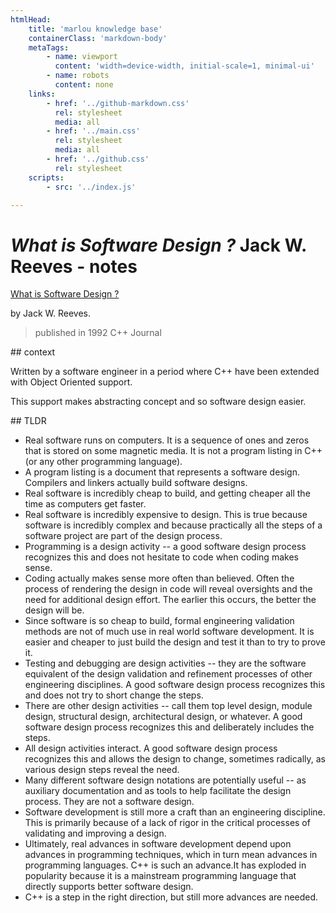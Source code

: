 ```yaml
---
htmlHead:
    title: 'marlou knowledge base' 
    containerClass: 'markdown-body'
    metaTags:
        - name: viewport
          content: 'width=device-width, initial-scale=1, minimal-ui'
        - name: robots
          content: none
    links:
        - href: '../github-markdown.css'
          rel: stylesheet
          media: all
        - href: '../main.css'
          rel: stylesheet
          media: all
        - href: '../github.css'
          rel: stylesheet
    scripts:
        - src: '../index.js'

---
```


# *What is Software Design ?* Jack W. Reeves - notes

[What is Software Design ?](http://user.it.uu.se/~carle/softcraft/notes/Reeve_SourceCodeIsTheDesign.pdf)

by Jack W. Reeves.

> published in 1992 C++ Journal

## context

Written by a software engineer in a period where C++ have been extended with Object Oriented support.

This support makes abstracting concept and so software design easier.

## TLDR

- Real software runs on computers. It is a sequence of ones and zeros that is stored on some magnetic media. It is not a program listing in C++ (or any other programming language).
- A program listing is a document that represents a software design. Compilers and linkers actually build software designs.
- Real software is incredibly cheap to build, and getting cheaper all the time as computers get faster.
- Real software is incredibly expensive to design. This is true because software is incredibly complex and because practically all the steps of a software project are part of the design process.
- Programming is a design activity -- a good software design process recognizes this and does not hesitate to code when coding makes sense.
- Coding actually makes sense more often than believed. Often the process of rendering the design in code will reveal oversights and the need for additional design effort. The earlier this occurs, the better the design will be.
- Since software is so cheap to build, formal engineering validation methods are not of much use in real world software development. It is easier and cheaper to just build the design and test it than to try to prove it.
- Testing and debugging are design activities -- they are the software equivalent of the design validation and refinement processes of other engineering disciplines. A good software design process recognizes this and does not try to short change the steps.
- There are other design activities -- call them top level design, module design, structural design, architectural design, or whatever. A good software design process recognizes this and deliberately includes the steps.
- All design activities interact. A good software design process recognizes this and allows the design to change, sometimes radically, as various design steps reveal the need.
- Many different software design notations are potentially useful -- as auxiliary documentation and as tools to help facilitate the design process.  They are not a software design.
- Software development is still more a craft than an engineering discipline. This is primarily because of a lack of rigor in the critical processes of validating and improving a design.
- Ultimately, real advances in software development depend upon advances in programming techniques, which in turn mean advances in programming languages. C++ is such an advance.It has exploded in popularity because it is a mainstream programming language that directly supports better software design.
- C++ is a step in the right direction, but still more advances are needed.
